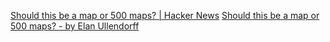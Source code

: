 
[Should this be a map or 500 maps? | Hacker News](https://news.ycombinator.com/item?id=40853665)
[Should this be a map or 500 maps? - by Elan Ullendorff](https://escapethealgorithm.substack.com/p/should-this-be-a-map-or-500-maps)
